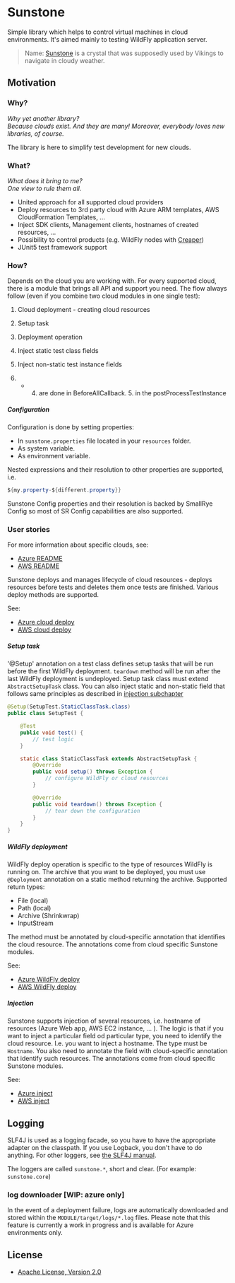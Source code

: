 # Sunstone

Simple library which helps to control virtual machines in cloud environments.
It's aimed mainly to testing WildFly application server.

> Name: [Sunstone](https://en.wikipedia.org/wiki/Sunstone_\(medieval\))
> is a crystal that was supposedly used by Vikings to navigate in cloudy weather.


## Motivation

### Why?

*Why yet another library?*  
*Because clouds exist. And they are many! Moreover, everybody loves new libraries, of course.*

The library is here to simplify test development for new clouds.

### What?

*What does it bring to me?*  
*One view to rule them all.*

* United approach for all supported cloud providers
* Deploy resources to 3rd party cloud with Azure ARM templates, AWS CloudFormation Templates, ... 
* Inject SDK clients, Management clients, hostnames of created resources, ...
* Possibility to control products (e.g. WildFly nodes with [Creaper](https://github.com/wildfly-extras/creaper))
* JUnit5 test framework support

### How?

Depends on the cloud you are working with. For every supported cloud, there is a module that brings all API and support you need. The flow always follow (even if you combine two cloud modules in one single test):

1. Cloud deployment - creating cloud resources
2. Setup task 
3. Deployment operation
4. Inject static test class fields
5. Inject non-static test instance fields

1. - 4. are done in BeforeAllCallback. 5. in the postProcessTestInstance

##### Configuration

Configuration is done by setting properties:
* In `sunstone.properties` file located in your `resources` folder. 
* As system variable.
* As environment variable.

Nested expressions and their resolution to other properties are supported, i.e.
``` java
${my.property-${different.property}}
```
Sunstone Config properties and their resolution is backed by SmallRye Config so most of SR Config capabilities are also supported.

### User stories
For more information about specific clouds, see:
* [Azure README](Azure-README.md)
* [AWS README](AWS-README.md)


Sunstone deploys and manages lifecycle of cloud resources - deploys resources before tests and deletes them once tests are finished. Various deploy methods are supported.

See:
* [Azure cloud deploy](Azure-README.md#cloud-deployment)
* [AWS cloud deploy](AWS-README.md#cloud-deployment)


##### Setup task

'@Setup' annotation on a test class defines setup tasks that will be run before the first WildFly deployment. `teardown` method will be run after the last WildFly deployment is undeployed. Setup task class must extend `AbstractSetupTask` class. You can also inject static and non-static field that follows same principles as described in [injection subchapter](README.md#injection)

```java
@Setup(SetupTest.StaticClassTask.class)
public class SetupTest {

    @Test
    public void test() {
        // test logic
    }

    static class StaticClassTask extends AbstractSetupTask {
        @Override
        public void setup() throws Exception {
            // configure WildFly or cloud resources
        }

        @Override
        public void teardown() throws Exception {
            // tear down the configuration
        }
    }
}
```

##### WildFly deployment

WildFly deploy operation is specific to the type of resources WildFly is running on. The archive that you want to be deployed, you must use `@Deployment` annotation on a static method returning the archive. Supported return types:
- File (local)
- Path (local)
- Archive (Shrinkwrap)
- InputStream

The method must be annotated by cloud-specific annotation that identifies the cloud resource. The annotations come from cloud specific Sunstone modules. 

See:
* [Azure WildFly deploy](Azure-README.md#wildfly-deployment)
* [AWS WildFly deploy](AWS-README.md#wildfly-deployment)

##### Injection

Sunstone supports injection of several resources, i.e. hostname of resources (Azure Web app, AWS EC2 instance, ... ). The logic is that if you want to inject a particular field od particular type, you need to identify the cloud resource. I.e. you want to inject a hostname. The type must be `Hostname`. You also need to annotate the field with cloud-specific annotation that identify such resources. The annotations come from cloud specific Sunstone modules.

See:
* [Azure inject](Azure-README.md#injection)
* [AWS inject](AWS-README.md#injection)

## Logging

SLF4J is used as a logging facade, so you have to have the appropriate adapter on the classpath. If you use Logback,
you don't have to do anything. For other loggers, see [the SLF4J manual](http://www.slf4j.org/manual.html).

The loggers are called `sunstone.*`, short and clear. (For example: `sunstone.core`)

### log downloader [WIP: azure only]

In the event of a deployment failure, logs are automatically downloaded and stored within the `MODULE/target/logs/*.log` files.
Please note that this feature is currently a work in progress and is available for Azure environments only.

## License

* [Apache License, Version 2.0](http://www.apache.org/licenses/LICENSE-2.0)
